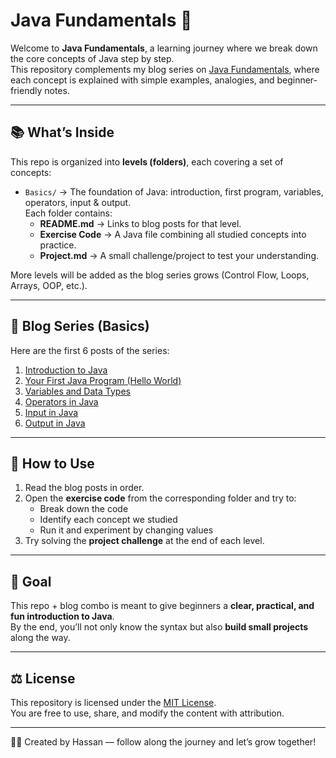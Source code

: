 # Java Fundamentals 🚀

Welcome to **Java Fundamentals**, a learning journey where we break down the core concepts of Java step by step.  
This repository complements my blog series on [Java Fundamentals](https://hassan-codes.blogspot.com/), where each concept is explained with simple examples, analogies, and beginner-friendly notes.

---

## 📚 What’s Inside
This repo is organized into **levels (folders)**, each covering a set of concepts:
- `Basics/` → The foundation of Java: introduction, first program, variables, operators, input & output.  
  Each folder contains:
  - **README.md** → Links to blog posts for that level.  
  - **Exercise Code** → A Java file combining all studied concepts into practice.  
  - **Project.md** → A small challenge/project to test your understanding.  

More levels will be added as the blog series grows (Control Flow, Loops, Arrays, OOP, etc.).

---

## 📝 Blog Series (Basics)
Here are the first 6 posts of the series:

1. [Introduction to Java](https://hassan-codes.blogspot.com/2025/08/01-java-fundamentals-introduction-to.html)  
2. [Your First Java Program (Hello World)](https://hassan-codes.blogspot.com/2025/08/02-java-fundamentals-your-first-java.html)  
3. [Variables and Data Types](https://hassan-codes.blogspot.com/2025/08/03-java-fundamentals-variables-and-data_25.html)  
4. [Operators in Java](https://hassan-codes.blogspot.com/2025/08/04-java-fundamentals-operators-in-java.html)  
5. [Input in Java](https://hassan-codes.blogspot.com/2025/08/05-java-fundamentals-input-in-java-by.html)  
6. [Output in Java](https://hassan-codes.blogspot.com/2025/08/06-java-fundamentals-output-in-java-by.html)  

---

## 🎯 How to Use
1. Read the blog posts in order.  
2. Open the **exercise code** from the corresponding folder and try to:  
   - Break down the code  
   - Identify each concept we studied  
   - Run it and experiment by changing values  
3. Try solving the **project challenge** at the end of each level.  

---

## 📌 Goal
This repo + blog combo is meant to give beginners a **clear, practical, and fun introduction to Java**.  
By the end, you’ll not only know the syntax but also **build small projects** along the way.

---

## ⚖ License
This repository is licensed under the [MIT License](LICENSE).  
You are free to use, share, and modify the content with attribution.

---

👨‍💻 Created by Hassan — follow along the journey and let’s grow together!  
